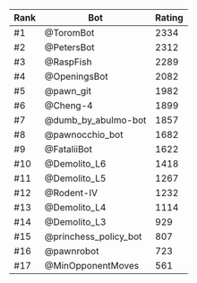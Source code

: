 Rank|Bot|Rating
---|---|---
#1|@ToromBot|2334
#2|@PetersBot|2312
#3|@RaspFish|2289
#4|@OpeningsBot|2082
#5|@pawn_git|1982
#6|@Cheng-4|1899
#7|@dumb_by_abulmo-bot|1857
#8|@pawnocchio_bot|1682
#9|@FataliiBot|1622
#10|@Demolito_L6|1418
#11|@Demolito_L5|1267
#12|@Rodent-IV|1232
#13|@Demolito_L4|1114
#14|@Demolito_L3|929
#15|@princhess_policy_bot|807
#16|@pawnrobot|723
#17|@MinOpponentMoves|561
